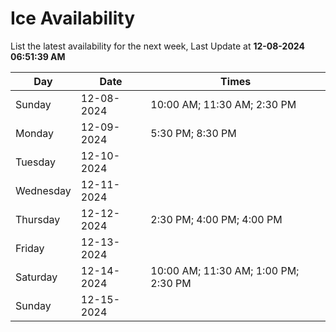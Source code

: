 # Ice Availability

List the latest availability for the next week, Last Update at **12-08-2024 06:51:39 AM**

| Day         | Date        | Times       |
| ----------- | ----------- | ----------- |
|Sunday|12-08-2024|10:00 AM; 11:30 AM; 2:30 PM|
|Monday|12-09-2024|5:30 PM; 8:30 PM|
|Tuesday|12-10-2024||
|Wednesday|12-11-2024||
|Thursday|12-12-2024|2:30 PM; 4:00 PM; 4:00 PM|
|Friday|12-13-2024||
|Saturday|12-14-2024|10:00 AM; 11:30 AM; 1:00 PM; 2:30 PM|
|Sunday|12-15-2024||
